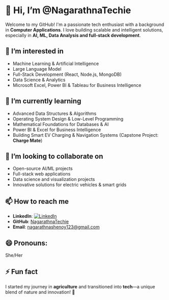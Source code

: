 # 👋 Hi, I’m @NagarathnaTechie

Welcome to my GitHub! I'm a passionate tech enthusiast with a background in **Computer Applications**. I love building scalable and intelligent solutions, especially in **AI, ML, Data Analysis and full-stack development**.

## 👀 I’m interested in

- Machine Learning & Artificial Intelligence
- Large Language Model
- Full-Stack Development (React, Node.js, MongoDB)
- Data Science & Analytics
- Microsoft Excel, Power BI & Tableau for Business Intelligence

## 🌱 I’m currently learning

- Advanced Data Structures & Algorithms
- Operating System Design & Low-Level Programming
- Mathematical Foundations for Databases & AI
- Power BI & Excel for Business Intelligence
- Building Smart EV Charging & Navigation Systems (Capstone Project: **Charge Mate**)

## 💞️ I’m looking to collaborate on

- Open-source AI/ML projects
- Full-stack web applications
- Data science and visualization projects
- Innovative solutions for electric vehicles & smart grids

## 📫 How to reach me

- **LinkedIn**: [![LinkedIn](https://img.shields.io/badge/LinkedIn-Connect-blue?style=flat&logo=linkedin)](https://www.linkedin.com/in/nagarathna-shenoy-457751218)  
- **GitHub**: [NagarathnaTechie](https://github.com/NagarathnaTechie)
- **Email**: [nagarathnashenoy123@gmail.com](mailto\:nagarathnashenoy123@gmail.com)

## 😄 Pronouns:

She/Her

## ⚡ Fun fact

I started my journey in **agriculture** and transitioned into **tech**—a unique blend of nature and innovation! 🚀

